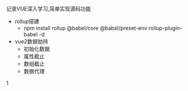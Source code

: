 记录VUE深入学习,简单实现源码功能
  * rollup搭建
    * npm install rollup @babel/core @babel/preset-env rollup-plugin-babel -d
* vue2数据劫持
  * 初始化数据
  * 属性截止
  * 数组截止
  * 数据代理

1